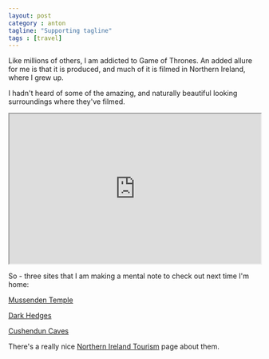 ```yaml
---
layout: post
category : anton
tagline: "Supporting tagline"
tags : [travel]
---
```


Like millions of others, I am addicted to Game of Thrones. An added allure for me is that it is produced, and much of it is filmed in Northern Ireland, where I grew up.

I hadn't heard of some of the amazing, and naturally beautiful looking surroundings where they've filmed.

<iframe src="https://www.google.com/maps/d/embed?mid=1PgomKOWFsvx-x9FbYEawQ6FaoB-fWcJ7" width="100%" height="300"></iframe>

So - three sites that I am making a mental note to check out next time I'm home:

[Mussenden Temple](https://discovernorthernireland.com/Mussenden-Temple-and-Downhill-Demesne-Castlerock-Coleraine-P2928/)

[Dark Hedges](https://discovernorthernireland.com/The-Dark-Hedges-Stranocum-Ballymoney-P27502/)

[Cushendun Caves](https://www.nationaltrust.org.uk/cushendun)

There's a really nice [Northern Ireland Tourism](https://discovernorthernireland.com/blog/northern-ireland-game-of-thrones-territory/) page about them.
